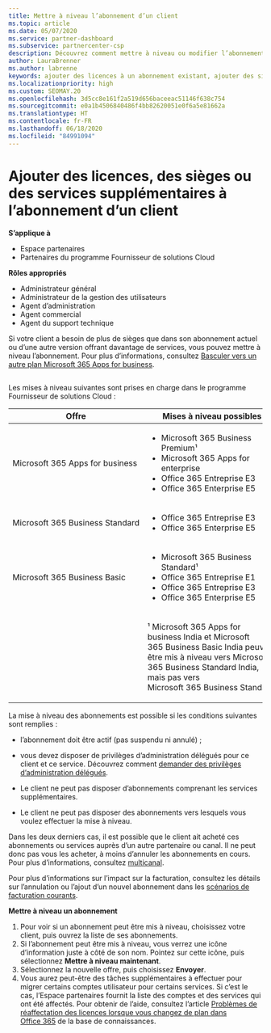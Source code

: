 ```yaml
---
title: Mettre à niveau l’abonnement d’un client
ms.topic: article
ms.date: 05/07/2020
ms.service: partner-dashboard
ms.subservice: partnercenter-csp
description: Découvrez comment mettre à niveau ou modifier l’abonnement d’un client. Ajoutez des licences et des sièges supplémentaires ou passez à une autre version avec plus de services.
author: LauraBrenner
ms.author: labrenne
keywords: ajouter des licences à un abonnement existant, ajouter des sièges à un abonnement existant, modifier un abonnement, changer d’abonnement, acheter des licences supplémentaires pour un client
ms.localizationpriority: high
ms.custom: SEOMAY.20
ms.openlocfilehash: 3d5cc8e161f2a519d656baceeac51146f638c754
ms.sourcegitcommit: e0a1b4506840486f4bb82620051e0f6a5e81662a
ms.translationtype: HT
ms.contentlocale: fr-FR
ms.lasthandoff: 06/18/2020
ms.locfileid: "84991094"
---
```

# <a name="add-licenses-seats-or-more-services-to-a-customers-subscription"></a>Ajouter des licences, des sièges ou des services supplémentaires à l’abonnement d’un client

**S’applique à**

- Espace partenaires
- Partenaires du programme Fournisseur de solutions Cloud

**Rôles appropriés**

- Administrateur général
- Administrateur de la gestion des utilisateurs
- Agent d’administration
- Agent commercial
- Agent du support technique

Si votre client a besoin de plus de sièges que dans son abonnement actuel ou d’une autre version offrant davantage de services, vous pouvez mettre à niveau l’abonnement. Pour plus d’informations, consultez [Basculer vers un autre plan Microsoft 365 Apps for business](https://go.microsoft.com/fwlink/p/?LinkId=723577).

## <a href="" id="upgradesubscription"></a>


Les mises à niveau suivantes sont prises en charge dans le programme Fournisseur de solutions Cloud&nbsp;:

<table>
<colgroup>
<col width="50%" />
<col width="50%" />
</colgroup>
<thead>
<tr class="header">
<th>Offre</th>
<th>Mises à niveau possibles</th>
</tr>
</thead>
<tbody>
<tr class="odd">
<td>Microsoft 365 Apps for business</td>
<td><ul>
<li>Microsoft 365 Business Premium¹</li>
<li>Microsoft 365 Apps for enterprise</li>
<li>Office&nbsp;365 Entreprise&nbsp;E3</li>
<li>Office&nbsp;365 Enterprise&nbsp;E5</li>
</ul></td>
</tr>
<tr class="even">
<td>Microsoft 365 Business Standard</td>
<td><ul>
<li>Office&nbsp;365 Entreprise&nbsp;E3</li>
<li>Office&nbsp;365 Enterprise&nbsp;E5</li>
</ul></td>
</tr>
<tr class="odd">
<td>Microsoft 365 Business Basic</td>
<td><ul>
<li>Microsoft 365 Business Standard¹</li>
<li>Office&nbsp;365 Entreprise&nbsp;E1</li>
<li>Office&nbsp;365 Entreprise&nbsp;E3</li>
<li>Office&nbsp;365 Enterprise&nbsp;E5</li>
</ul></td>
</tr>
<tr class="even">
<td></td>
<td><p>¹ Microsoft 365 Apps for business India et Microsoft 365 Business Basic India peuvent être mis à niveau vers Microsoft 365 Business Standard India, mais pas vers Microsoft 365 Business Standard.</p></td>
</tr>
</tbody>
</table>

La mise à niveau des abonnements est possible si les conditions suivantes sont remplies&nbsp;:

-   l’abonnement doit être actif (pas suspendu ni annulé) ;

-   vous devez disposer de privilèges d’administration délégués pour ce client et ce service. Découvrez comment [demander des privilèges d’administration délégués](request-a-relationship-with-a-customer.md).

-   Le client ne peut pas disposer d’abonnements comprenant les services supplémentaires.

-   Le client ne peut pas disposer des abonnements vers lesquels vous voulez effectuer la mise à niveau.

Dans les deux derniers cas, il est possible que le client ait acheté ces abonnements ou services auprès d’un autre partenaire ou canal. Il ne peut donc pas vous les acheter, à moins d’annuler les abonnements en cours. Pour plus d’informations, consultez [multicanal](multichannel.md).

Pour plus d’informations sur l’impact sur la facturation, consultez les détails sur l’annulation ou l’ajout d’un nouvel abonnement dans les [scénarios de facturation courants](common-billing-scenarios.md).

**Mettre à niveau un abonnement**

1.  Pour voir si un abonnement peut être mis à niveau, choisissez votre client, puis ouvrez la liste de ses abonnements.
2.  Si l’abonnement peut être mis à niveau, vous verrez une icône d’information juste à côté de son nom. Pointez sur cette icône, puis sélectionnez **Mettre à niveau maintenant**.
3.  Sélectionnez la nouvelle offre, puis choisissez **Envoyer**.
4.  Vous aurez peut-être des tâches supplémentaires à effectuer pour migrer certains comptes utilisateur pour certains services. Si c’est le cas, l’Espace partenaires fournit la liste des comptes et des services qui ont été affectés. Pour obtenir de l’aide, consultez l’article [Problèmes de réaffectation des licences lorsque vous changez de plan dans Office&nbsp;365](https://go.microsoft.com/fwlink/p/?LinkId=723576) de la base de connaissances.

 

 



